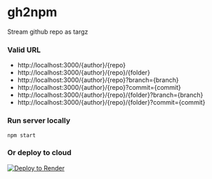 # gh2npm
Stream github repo as targz

### Valid URL
- http://localhost:3000/{author}/{repo}
- http://localhost:3000/{author}/{repo}/{folder}
- http://localhost:3000/{author}/{repo}?branch={branch}
- http://localhost:3000/{author}/{repo}?commit={commit}
- http://localhost:3000/{author}/{repo}/{folder}?branch={branch}
- http://localhost:3000/{author}/{repo}/{folder}?commit={commit}

### Run server locally
`npm start`

### Or deploy to cloud
[![Deploy to Render](https://render.com/images/deploy-to-render-button.svg)](https://render.com/deploy?repo=https://github.com/Super-Chama/gh2npm)
